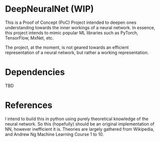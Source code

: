 # DeepNeuralNet (WIP)

This is a Proof of Concept (PoC) Project intended to deepen ones understanding towards the inner workings of a neural network. In essence, this project intends to mimic popular ML libraries such as PyTorch, TensorFlow, MxNet, etc.

The project, at the moment, is not geared towards an efficient representation of a neural network, but rather a working representation.

# Dependencies

TBD

# References

I intend to build this in python using purely theoretical knowledge of the neural network. So this (hopefully) should be an original implementation of NN, however inefficient it is. Theories are largely gathered from Wikipedia, and Andrew Ng Machine Learning Course 1 to 10.
